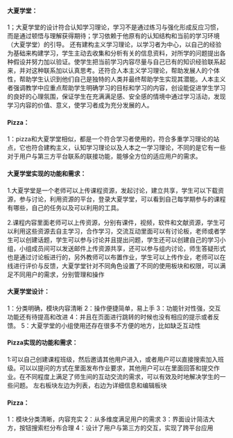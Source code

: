 
#### 大夏学堂：
1；大夏学堂的设计符合认知学习理论，学习不是通过练习与强化形成反应习惯，而是通过顿悟与理解获得期待；学习依赖于他原有的认知结构和当前的学习环境（大夏学堂）的引导。
还有建构主义学习理论，以学习者为中心，以自己的经验为基础来构建学习，学生主动去收集和分析有关的信息资料，对所学的问题提出各种假设并努力加以验证。使学生把当前学习内容尽量与自己已有的知识经验联系起来，并对这种联系加以认真思考。还符合人本主义学习理论，帮助发展人的个体性，帮助学生认识到他们自己是独特的人类并最终帮助学生实现其潜能。人本主义者强调教学中应重点帮助学生明确学习的目标和学习的内容，创设能促进学生学习的良好的心理氛围，保证学生在充满满足感、安全感的情境中通过学习活动，发现学习内容的价值、意义，使学习者成为充分发展的人。

#### Pizza：
1：pizza和大夏学堂相似，都是一个符合学习者使用的，符合多重学习理论的站点，它也符合建构主义，认知学习理论以及人本之一学习理论，不同的是它有一些对于用户与第三方平台联系的联接功能，能够全方位的适应用户的需求。




#### 大夏学堂实现的功能和需求：
1.大夏学堂是一个老师可以上传课程资源，发起讨论，建立共享，学生可以下载资源，参与讨论，利用资源的平台，登录大夏学堂，可以看到自己每学期参与的课程有哪些，自己的任务以及可以利用的工具。


2.课程内容里面老师可以上传资源，分别有课件，视频，软件和文献资源，学生可以利用这些资源去自主学习，合作学习，交流互动里面可以有讨论板，老师或者学生可以创建话题，学生可以参与讨论并且提出问题，学生还可以创建自己的学习小组，小组成员间可以发送邮件上传资源共享，还可以参与组内讨论，师生答疑形式也是通过讨论板进行的，另外教师可以布置作业，学生可以上传作业，老师可以在线进行评价与反馈，大夏学堂针对不同角色设置了不同的使用板块和权限，可以满足不同用户的需求，分别管理和操作


#### 大夏学堂设计：
1：分类明确，模块内容清晰
2：操作便捷简单，易上手
3：功能针对性强，交互功能还有待提高和改进
4：并且在页面进行跳转的时候也没有相应的提示或者反馈。
5：大夏学堂的小组使用还存在很多不方便的地方，比如缺乏互动性





#### Pizza实现的功能和需求：
1:可以自己创建课程班级，然后邀请其他用户进入，或者用户可以直接搜索加入班级。可以以提问的方式在里面发布作业要求，其他用户可以在里面回答和提交作业。在不同程度上满足了师生间的互动交流的需求，可以有效及时地解决学生的一些问题。
 左右板块左边为列表，右边为详细信息和编辑板块


#### Pizza：
1：模块分类清晰，内容充实
2：从多维度满足用户的需求
3：界面设计简洁大方，按钮搜索栏分布合理
4：设计了用户与第三方的交互，实现了跨平台应用
